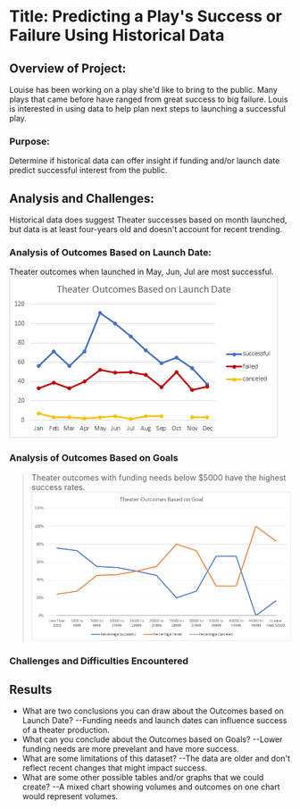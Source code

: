 # Title: **Predicting a Play's Success or Failure Using Historical Data**  

## Overview of Project: 
Louise has been working on a play she'd like to bring to the public.  Many plays that came before have ranged from great success to big failure.  Louis is interested in using data to help plan next steps to launching a successful play.   

### Purpose:  
Determine if historical data can offer insight if funding and/or launch date predict successful interest from the public.

## Analysis and Challenges:  
Historical data does suggest Theater successes based on month launched, but data is at least four-years old and doesn't account for recent trending.  

### Analysis of Outcomes Based on Launch Date:  
Theater outcomes when launched in May, Jun, Jul are most successful.    
![](/Resources/Theater_Outcomes_vs_Launch.png)

### Analysis of Outcomes Based on Goals
>Theater outcomes with funding needs below $5000 have the highest success rates.  
![](/Resources/Outcomes_vs_Goals.png)

### Challenges and Difficulties Encountered

## Results

- What are two conclusions you can draw about the Outcomes based on Launch Date?
  --Funding needs and launch dates can influence success of a theater production.  
- What can you conclude about the Outcomes based on Goals?
  --Lower funding needs are more prevelant and have more success.
- What are some limitations of this dataset?
  --The data are older and don't reflect recent changes that might impact success.
- What are some other possible tables and/or graphs that we could create?
  --A mixed chart showing volumes and outcomes on one chart would  represent volumes.  
